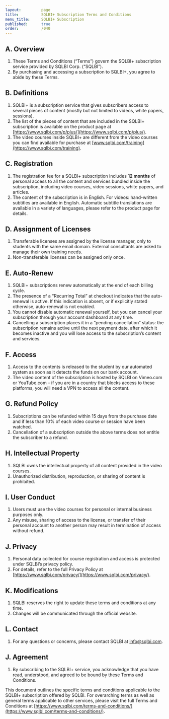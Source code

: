 ```yaml
---
layout:         page
title:          SQLBI+ Subscription Terms and Conditions
menu_title:     SQLBI+ Subscription
published:      true
order:          /040
---
```


## A. Overview
1. These Terms and Conditions (“Terms”) govern the SQLBI+ subscription service provided by SQLBI Corp. (“SQLBI”).
2. By purchasing and accessing a subscription to SQLBI+, you agree to abide by these Terms.

## B. Definitions
1. SQLBI+ is a subscription service that gives subscribers access to several pieces of content (mostly but not limited to videos, white papers, sessions).
2. The list of the pieces of content that are included in the SQLBI+ subscription is available on the product page at [https://www.sqlbi.com/p/plus/](https://www.sqlbi.com/p/plus/).
3. The video courses inside SQLBI+ are different from the video courses you can find available for purchase at [www.sqlbi.com/training](https://www.sqlbi.com/training).

## C. Registration
1. The registration fee for a SQLBI+ subscription includes **12 months** of personal access to all the content and services bundled inside the subscription, including video courses, video sessions, white papers, and articles.
2. The content of the subscription is in English. For videos: hand-written subtitles are available in English. Automatic subtitle translations are available in a variety of languages, please refer to the product page for details.

## D. Assignment of Licenses
1. Transferable licenses are assigned by the license manager, only to students with the same email domain. External consultants are asked to manage their own training needs.
2. Non-transferable licenses can be assigned only once.

## E. Auto-Renew
1. SQLBI+ subscriptions renew automatically at the end of each billing cycle.
2. The presence of a “Recurring Total” at checkout indicates that the auto-renewal is active. If this indication is absent, or if explicitly stated otherwise, auto-renewal is not enabled.
3. You cannot disable automatic renewal yourself, but you can cancel your subscription through your account dashboard at any time.
4. Cancelling a subscription places it in a “pending cancellation” status: the subscription remains active until the next payment date, after which it becomes inactive and you will lose access to the subscription’s content and services.

## F. Access
1. Access to the contents is released to the student by our automated system as soon as it detects the funds on our bank account.
2. The video content of the subscription is hosted by SQLBI on Vimeo.com or YouTube.com – if you are in a country that blocks access to these platforms, you will need a VPN to access all the content.

## G. Refund Policy
1. Subscriptions can be refunded within 15 days from the purchase date and if less than 10% of each video course or session have been watched.
2. Cancellation of a subscription outside the above terms does not entitle the subscriber to a refund.

## H. Intellectual Property
1. SQLBI owns the intellectual property of all content provided in the video courses.
2. Unauthorized distribution, reproduction, or sharing of content is prohibited.

## I. User Conduct
1. Users must use the video courses for personal or internal business purposes only.
2. Any misuse, sharing of access to the license, or transfer of their personal account to another person may result in termination of access without refund.

## J. Privacy
1. Personal data collected for course registration and access is protected under SQLBI’s privacy policy.
2. For details, refer to the full Privacy Policy at [https://www.sqlbi.com/privacy/](https://www.sqlbi.com/privacy/).

## K. Modifications
1. SQLBI reserves the right to update these terms and conditions at any time.
2. Changes will be communicated through the official website.

## L. Contact
1. For any questions or concerns, please contact SQLBI at [info@sqlbi.com](mailto:info@sqlbi.com).

## J. Agreement
1. By subscribing to the SQLBI+ service, you acknowledge that you have read, understood, and agreed to be bound by these Terms and Conditions.

This document outlines the specific terms and conditions applicable to the SQLBI+ subscription offered by SQLBI. For overarching terms as well as general terms applicable to other services, please visit the full Terms and Conditions at [https://www.sqlbi.com/terms-and-conditions/](https://www.sqlbi.com/terms-and-conditions/).

